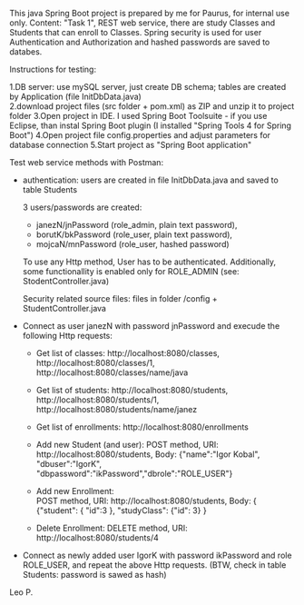 This java Spring Boot project is prepared by me for Paurus, for internal use only.
Content: "Task 1", REST web service, there are study Classes and Students that can enroll to Classes.
Spring security is used for user Authentication and Authorization and hashed passwords are saved to databes.

Instructions for testing: 

1.DB server: use mySQL server, just create DB schema; tables are created by Application (file InitDbData.java) <br>
2.download project files (src folder + pom.xml) as ZIP and unzip it to project folder
3.Open project in IDE. I used Spring Boot Toolsuite - if you use Eclipse, than instal Spring Boot plugin 
 (I installed "Spring Tools 4 for Spring Boot")
4.Open project file config.properties and adjust parameters for database connection
5.Start project as "Spring Boot application"

Test web service methods with Postman:

* authentication: users are created in file InitDbData.java and saved to table Students
  
  3 users/passwords are created: 
  - janezN/jnPassword (role_admin, plain text password), 
  - borutK/bkPassword (role_user, plain text password), 
  - mojcaN/mnPassword (role_user, hashed password)
  
  To use any Http method, User has to be authenticated. 
  Additionally, some functionallity is enabled only for ROLE_ADMIN (see: StodentController.java) 
  
  Security related source files: files in folder /config + StudentController.java
  
* Connect as user janezN with password jnPassword and execude the following Http requests:

  - Get list of classes: http://localhost:8080/classes, http://localhost:8080/classes/1, http://localhost:8080/classes/name/java  
  - Get list of students: http://localhost:8080/students, http://localhost:8080/students/1, http://localhost:8080/students/name/janez  
  - Get list of enrollments: http://localhost:8080/enrollments  
  
  - Add new Student (and user): POST method, URI: 
    http://localhost:8080/students, Body: {"name":"Igor Kobal", "dbuser":"IgorK", "dbpassword":"ikPassword","dbrole":"ROLE_USER"}  
  - Add new Enrollment:  
    POST method, URI: http://localhost:8080/students, Body: { {"student": { "id":3 }, "studyClass": {"id": 3} }  
  - Delete Enrollment: DELETE method, URI: http://localhost:8080/students/4  
  
* Connect as newly added user  IgorK with password ikPassword and role ROLE_USER, and repeat the above Http requests.
  (BTW, check in table Students: password is sawed as hash) 
  
Leo P.

